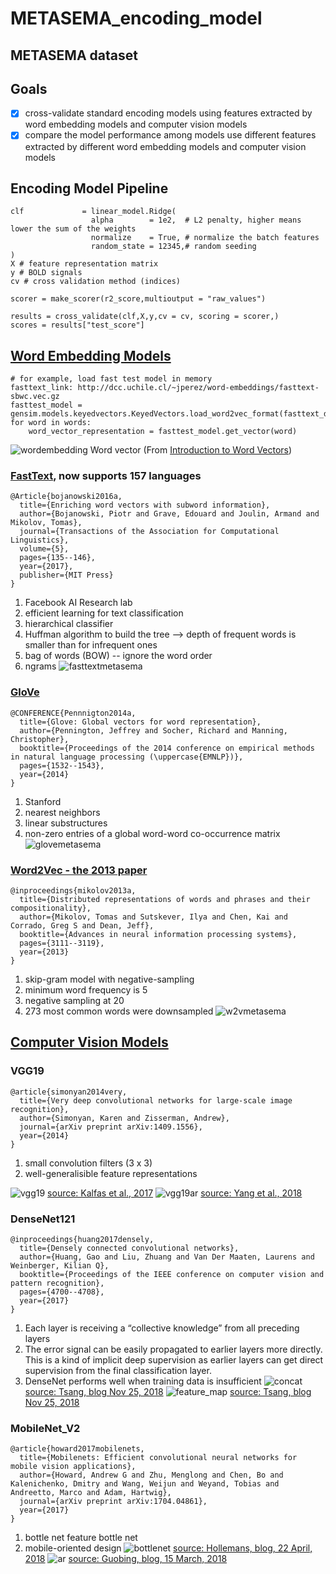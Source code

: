 # METASEMA_encoding_model


## METASEMA dataset

## Goals
- [x] cross-validate standard encoding models using features extracted by word embedding models and computer vision models
- [x] compare the model performance among models use different features extracted by different word embedding models and computer vision models

## Encoding Model Pipeline
```
clf             = linear_model.Ridge(
                  alpha        = 1e2,  # L2 penalty, higher means lower the sum of the weights
                  normalize    = True, # normalize the batch features
                  random_state = 12345,# random seeding
)
X # feature representation matrix
y # BOLD signals
cv # cross validation method (indices)

scorer = make_scorer(r2_score,multioutput = "raw_values")

results = cross_validate(clf,X,y,cv = cv, scoring = scorer,)
scores = results["test_score"]
```

## [Word Embedding Models](https://github.com/dccuchile/spanish-word-embeddings)
```
# for example, load fast test model in memory
fasttext_link: http://dcc.uchile.cl/~jperez/word-embeddings/fasttext-sbwc.vec.gz
fasttest_model = gensim.models.keyedvectors.KeyedVectors.load_word2vec_format(fasttext_downloaded_file_name)
for word in words:
    word_vector_representation = fasttest_model.get_vector(word)
```
![wordembedding](https://cdn-images-1.medium.com/max/800/1*ZNdGa-lpYoZhvSFIcRaewg.png)
Word vector (From [Introduction to Word Vectors](https://medium.com/@jayeshbahire/introduction-to-word-vectors-ea1d4e4b84bf))
### [FastText](https://fasttext.cc/docs/en/crawl-vectors.html), now supports 157 languages
```
@Article{bojanowski2016a,
  title={Enriching word vectors with subword information},
  author={Bojanowski, Piotr and Grave, Edouard and Joulin, Armand and Mikolov, Tomas},
  journal={Transactions of the Association for Computational Linguistics},
  volume={5},
  pages={135--146},
  year={2017},
  publisher={MIT Press}
}
```
1. Facebook AI Research lab
2. efficient learning for text classification
3. hierarchical classifier
4. Huffman algorithm to build the tree --> depth of frequent words is smaller than for infrequent ones
5. bag of words (BOW) -- ignore the word order
6. ngrams
![fasttextmetasema](https://github.com/nmningmei/fMRI_decoding_benchmarking/blob/master/figures/metasema/word%20embedding/model%20fast%20text-RSA.png)

### [GloVe](https://nlp.stanford.edu/projects/glove/)
```
@CONFERENCE{Pennnigton2014a,
  title={Glove: Global vectors for word representation},
  author={Pennington, Jeffrey and Socher, Richard and Manning, Christopher},
  booktitle={Proceedings of the 2014 conference on empirical methods in natural language processing (\uppercase{EMNLP})},
  pages={1532--1543},
  year={2014}
}
```
1. Stanford
2. nearest neighbors
3. linear substructures
4. non-zero entries of a global word-word co-occurrence matrix
![glovemetasema](https://github.com/nmningmei/fMRI_decoding_benchmarking/blob/master/figures/metasema/word%20embedding/model%20glove-RSA.png)

### [Word2Vec - the 2013 paper](https://www.tensorflow.org/tutorials/representation/word2vec)
```
@inproceedings{mikolov2013a,
  title={Distributed representations of words and phrases and their compositionality},
  author={Mikolov, Tomas and Sutskever, Ilya and Chen, Kai and Corrado, Greg S and Dean, Jeff},
  booktitle={Advances in neural information processing systems},
  pages={3111--3119},
  year={2013}
}
```
1. skip-gram model with negative-sampling
2. minimum word frequency is 5
3. negative sampling at 20
4. 273 most common words were downsampled
![w2vmetasema](https://github.com/nmningmei/fMRI_decoding_benchmarking/blob/master/figures/metasema/word%20embedding/model%20word2vec-RSA.png)

## [Computer Vision Models](https://keras.io/applications/)

### VGG19
```
@article{simonyan2014very,
  title={Very deep convolutional networks for large-scale image recognition},
  author={Simonyan, Karen and Zisserman, Andrew},
  journal={arXiv preprint arXiv:1409.1556},
  year={2014}
}
```
1. small convolution filters (3 x 3)
2. well-generalisible feature representations

![vgg19](http://www.eneuro.org/content/eneuro/4/3/ENEURO.0113-17.2017/F10.large.jpg)
[source: Kalfas et al., 2017](http://www.eneuro.org/content/4/3/ENEURO.0113-17.2017)
![vgg19ar](https://cdn-images-1.medium.com/max/1600/1*cufAO77aeSWdShs3ba5ndg.jpeg)
[source: Yang et al., 2018](https://www.researchgate.net/publication/325137356_Breast_cancer_screening_using_convolutional_neural_network_and_follow-up_digital_mammography)

### DenseNet121
```
@inproceedings{huang2017densely,
  title={Densely connected convolutional networks},
  author={Huang, Gao and Liu, Zhuang and Van Der Maaten, Laurens and Weinberger, Kilian Q},
  booktitle={Proceedings of the IEEE conference on computer vision and pattern recognition},
  pages={4700--4708},
  year={2017}
}
```
1. Each layer is receiving a “collective knowledge” from all preceding layers
2. The error signal can be easily propagated to earlier layers more directly. This is a kind of implicit deep supervision as earlier layers can get direct supervision from the final classification layer.
3. DenseNet performs well when training data is insufficient
![concat](https://cdn-images-1.medium.com/max/800/1*9ysRPSExk0KvXR0AhNnlAA.gif)
[source: Tsang, blog Nov 25, 2018](https://towardsdatascience.com/review-densenet-image-classification-b6631a8ef803)
![feature_map](https://cdn-images-1.medium.com/max/800/1*t_orlp67H-odvgMa4LTzzw.png)
[source: Tsang, blog Nov 25, 2018](https://towardsdatascience.com/review-densenet-image-classification-b6631a8ef803)

### MobileNet_V2
```
@article{howard2017mobilenets,
  title={Mobilenets: Efficient convolutional neural networks for mobile vision applications},
  author={Howard, Andrew G and Zhu, Menglong and Chen, Bo and Kalenichenko, Dmitry and Wang, Weijun and Weyand, Tobias and Andreetto, Marco and Adam, Hartwig},
  journal={arXiv preprint arXiv:1704.04861},
  year={2017}
}
```
1. bottle net feature bottle net
2. mobile-oriented design
![bottlenet](https://machinethink.net/images/mobilenet-v2/ResidualBlock@2x.png)
[source: Hollemans, blog, 22 April, 2018](https://machinethink.net/blog/mobilenet-v2/)
![ar](https://yinguobing.com/content/images/2018/03/mobilenet-v2-conv.jpg)
[source: Guobing, blog, 15 March, 2018](https://yinguobing.com/bottlenecks-block-in-mobilenetv2/)
